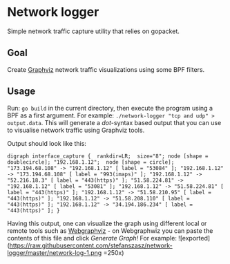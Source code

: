# Network logger
Simple network traffic capture utility that relies on gopacket.

## Goal
Create [Graphviz](http://www.graphviz.org "Graphviz") network traffic visualizations using some BPF filters. 

## Usage
Run: `go build` in the current directory, then execute the program using a BPF as a first argument. 
For example: `./network-logger "tcp and udp" > output.data`. 
This will generate a *dot*-syntax based output that you can use to visualise network traffic using Graphviz tools.

Output should look like this:

`digraph interface_capture { 
 	 rankdir=LR; 
 	 size="8";
 	 node [shape = doublecircle]; "192.168.1.12"; 
 	 node [shape = circle]; 
 	 "173.194.68.108" -> "192.168.1.12" [ label = "53084" ];
 	 "192.168.1.12" -> "173.194.68.108" [ label = "993(imaps)" ];
 	 "192.168.1.12" -> "52.216.18.3" [ label = "443(https)" ];
 	 "51.58.224.81" -> "192.168.1.12" [ label = "53081" ];
 	 "192.168.1.12" -> "51.58.224.81" [ label = "443(https)" ];
 	 "192.168.1.12" -> "51.58.210.95" [ label = "443(https)" ];
 	 "192.168.1.12" -> "51.58.208.110" [ label = "443(https)" ];
 	 "192.168.1.12" -> "34.194.186.234" [ label = "443(https)" ];
 }
`

Having this output, one can visualize the graph using different local or remote tools such as [Webgraphviz](http://www.webgraphviz.com/ "Webgraphviz") - on Webgraphwiz you can paste the contents of this file and click *Generate Graph!*
For example:
![exported](https://raw.githubusercontent.com/stefanszasz/network-logger/master/network-log-1.png =250x)
